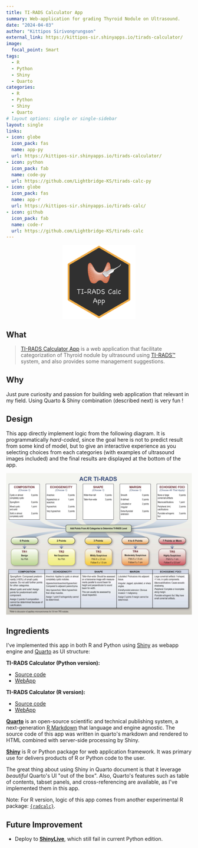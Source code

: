 ```yaml
---
title: TI-RADS Calculator App
summary: Web-application for grading Thyroid Nodule on Ultrasound. 
date: "2024-04-03"
author: "Kittipos Sirivongrungson"
external_link: https://kittipos-sir.shinyapps.io/tirads-calculator/
image:
  focal_point: Smart
tags:
  - R
  - Python
  - Shiny
  - Quarto
categories:
  - R
  - Python
  - Shiny
  - Quarto
# layout options: single or single-sidebar
layout: single
links:
- icon: globe
  icon_pack: fas
  name: app-py
  url: https://kittipos-sir.shinyapps.io/tirads-calculator/
- icon: python
  icon_pack: fab
  name: code-py
  url: https://github.com/Lightbridge-KS/tirads-calc-py
- icon: globe
  icon_pack: fas
  name: app-r
  url: https://kittipos-sir.shinyapps.io/tirads-calc/
- icon: github
  icon_pack: fab
  name: code-r
  url: https://github.com/Lightbridge-KS/tirads-calc
---
```


<img src="featured-hex.png" alt="logo-tirads-calc-app" width="200" style="display: block; margin: auto;" />

## What

> [TI-RADS Calculator App](https://kittipos-sir.shinyapps.io/tirads-calculator/) is a web application that facilitate categorization of Thyroid nodule by ultrasound using [TI-RADS™](https://www.acr.org/Clinical-Resources/Reporting-and-Data-Systems/TI-RADS) system, and also provides some management suggestions.


## Why

Just pure curiosity and passion for building web application that relevant in my field. Using Quarto & Shiny combination (described next) is very fun !

## Design

This app directly implement logic from the following diagram. It is programmatically *hard-coded*, since the goal here is not to predict result from some kind of model, but to give an interactive experience as you selecting choices from each categories (with examples of ultrasound images included) and the final results are displayed at the bottom of the app.

![TI-RADS Chart](tirads-chart.png)


## Ingredients

I've implemented this app in both R and Python using [Shiny](https://shiny.posit.co) as webapp engine and [Quarto](https://quarto.org) as UI structure:

**TI-RADS Calculator (Python version):** 
- [Source code](https://github.com/Lightbridge-KS/tirads-calc-py)
- [WebApp](https://kittipos-sir.shinyapps.io/tirads-calculator/)

**TI-RADS Calculator (R version):** 
- [Source code](https://github.com/Lightbridge-KS/tirads-calc)
- [WebApp](https://kittipos-sir.shinyapps.io/tirads-calc/)

[**Quarto**](https://quarto.org) is an open-source scientific and technical publishing system, a next-generation [R Markdown](https://rmarkdown.rstudio.com) that language and engine agnostic. The source code of this app was written in quarto's markdown and rendered to HTML combined with server-side processing by Shiny.

[**Shiny**](https://shiny.posit.co) is R or Python package for web application framework. It was primary use for delivers products of R or Python code to the user.


The great thing about using Shiny in Quarto document is that it leverage *beautiful* Quarto's UI "out of the box". Also, Quarto's features such as table of contents, tabset panels, and cross-referencing are available, as I've implemented them in this app.

Note: For R version, logic of this app comes from another experimental R package: [`{radcalc}`](https://github.com/Lightbridge-KS/radcalc).

## Future Improvement

- Deploy to [**ShinyLive**](https://shiny.posit.co/py/docs/shinylive.html), which still fail in current Python edition.